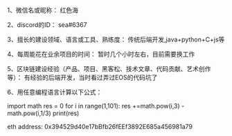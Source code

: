 1、微信名或昵称：                                                         红色海

2、discord的ID：                                                        sea#6367

3、擅长的建设领域、语言或工具、熟练度：                                     传统后端开发,java+python+C+js等

4、每周能花在业余项目的时间：                                              暂时几个小时左右，目前需要换工作

5、区块链建设经验（产品、项目、黑客松、技术文章、代码贡献、艺术创作等）：        有经验的后端开发，当时看过弄过EOS的代码坑了

6、用任意编程语言计算以下公式： 

import math
res = 0
for i in range(1,101):
    res +=math.pow(i,3) - math.pow(i,1/3)
print(res)


eth address: 0x394529d40e17bBfb26fEEf3892E685a456981a79
